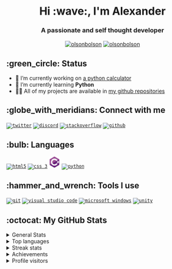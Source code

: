 <h1 align="center">Hi :wave:, I'm Alexander</h1> 
<h3 align="center">A passionate and self thought developer</h3>

<p align="center">
    <a href="https://www.buymeacoffee.com/olsonbolson"> <img align="center" src="https://cdn.buymeacoffee.com/buttons/v2/default-yellow.png" height="30px" alt="olsonbolson" /></a>
    <a href="https://ko-fi.com/olsonbolson"> <img align="center" src="https://cdn.ko-fi.com/cdn/kofi3.png?v=3" height="30px" alt="olsonbolson" /></a>
</p>

<!-- <p> <a href="#"><img src="https://visitor-badge.glitch.me/badge?page_id=OlsonBolson-dev&right_color=RGB(223,94,76)&left_color=RGB(40,44,52)&left_text=My%20Page%20Visits" alt="olsonbolson-dev" /></a> </p> -->

<h2>:green_circle: Status</h2>
<ul style="list-style-type:disc;">
    <li>🔭 I’m currently working on <a href="https://github.com/OlsonBolson-dev/not-a-calculator">a python calculator</a></li>
    <li>🌱 I’m currently learning <b>Python</b></li>
    <li>👨‍💻 All of my projects are available in <a href="https://github.com/OlsonBolson-dev?tab=repositories">my github repositories</a></li>
</ul>

<h2>:globe_with_meridians: Connect with me</h2>
<a href="https://twitter.com/olsonbolson_dev" target="blank"><code><img title="OlsonBolson_dev" alt="twitter" width="30px" src="https://raw.githubusercontent.com/rahuldkjain/github-profile-readme-generator/master/src/images/icons/Social/twitter.svg" /></code></a>
<a href="https://discord.com/users/444131047316389888" target="blank"><code><img title="OlsonBolson#7879" alt="discord" width="30px" src="https://raw.githubusercontent.com/rahuldkjain/github-profile-readme-generator/master/src/images/icons/Social/discord.svg" /></code></a>
<a href="https://stackoverflow.com/users/21183714" target="blank"><code><img title="21183714" alt="stackoverflow" width="30px" src="https://raw.githubusercontent.com/rahuldkjain/github-profile-readme-generator/master/src/images/icons/Social/stack-overflow.svg" /></code></a>
<a href="https://github.com/OlsonBolson-dev" target="blank"><code><img title="OlsonBolson-dev" alt="github" width="30px" src="https://cdn.jsdelivr.net/gh/devicons/devicon/icons/github/github-original.svg" /></code></a>

<h2>:bulb: Languages</h2>
<a href="#"><code><img title="HTML 5" alt="html5" width="30px" src="https://cdn.jsdelivr.net/gh/devicons/devicon/icons/html5/html5-original.svg" /></code></a>
<a href="#"><code><img title="CSS 3" alt="css 3" width="30px" src="https://cdn.jsdelivr.net/gh/devicons/devicon/icons/css3/css3-original.svg" /></code></a>
<a href="#"><code><img title="C#" alt="C-sharp" width="30px" src="https://raw.githubusercontent.com/devicons/devicon/master/icons/csharp/csharp-original.svg" /></code></a>
<a href="#"><code><img title="Python" alt="python" width="30px" src="https://cdn.jsdelivr.net/gh/devicons/devicon/icons/python/python-original.svg" /></code></a>

<h2>:hammer_and_wrench: Tools I use</h2>
<a href="#"><code><img title="Git" alt="git" width="30px" src="https://cdn.jsdelivr.net/gh/devicons/devicon/icons/git/git-original.svg" /></code></a>
<a href="#"><code><img title="VS Code" alt="visual studio code" width="30px" src="https://cdn.jsdelivr.net/gh/devicons/devicon/icons/vscode/vscode-original.svg" /></code></a>
<a href="#"><code><img title="MS Windows" alt="microsoft windows" width="30px" src="https://cdn.jsdelivr.net/gh/devicons/devicon/icons/windows8/windows8-original.svg" /></code></a>
<a href="#"><code><img title="Unity" alt="unity" width="30px" src="https://www.vectorlogo.zone/logos/unity3d/unity3d-icon.svg" /></code></a>

<h2>:octocat: My GitHub Stats</h2>
<details>
<summary>General Stats</summary>
<div alig="center">
    <a href="https://github.com/anuraghazra/github-readme-stats">
        <img height=180em src="https://github-readme-stats.vercel.app/api?username=olsonbolson-dev&show_icons=true&locale=en&theme=onedark&hide_border=true" alt="my github stats" />
    </a>
</div>
</details>

<details>
<summary>Top languages</summary>
    <a href="https://github.com/anuraghazra/github-readme-stats">
        <img height=180em src="https://github-readme-stats.vercel.app/api/top-langs?username=olsonbolson-dev&show_icons=true&locale=en&layout=compact&theme=onedark&hide_border=true" alt="most used languages" />
    </a>
    <p><b>*Note:</b> Top languages is only a metric of the languages my public code consists of and doesn't reflect experience or skill level.</p>
</details>

<details>
<summary>Streak stats</summary>
    <a href="https://github.com/DenverCoder1/github-readme-streak-stats">
        <img height=180em src="https://github-readme-streak-stats.herokuapp.com?user=OlsonBolson-dev&theme=onedark&hide_border=true&date_format=M%20j%5B%2C%20Y%5D" alt="streak stats"/>
    </a>
</details>

<details>
<summary>Achievements</summary>
<a href="https://github.com/ryo-ma/github-profile-trophy">
    <img alt="github achievements" src="https://github-profile-trophy.vercel.app/?username=olsonbolson-dev&theme=onedark">
</a>
</details>

<details>
<summary>Profile visitors</summary>
<p align="center">:round_pushpin: Profile visitors</p>
<div align="center">
    <img alt="visitors counter" src="https://profile-counter.glitch.me/OlsonBolson-dev/count.svg">
</div>
</details>
